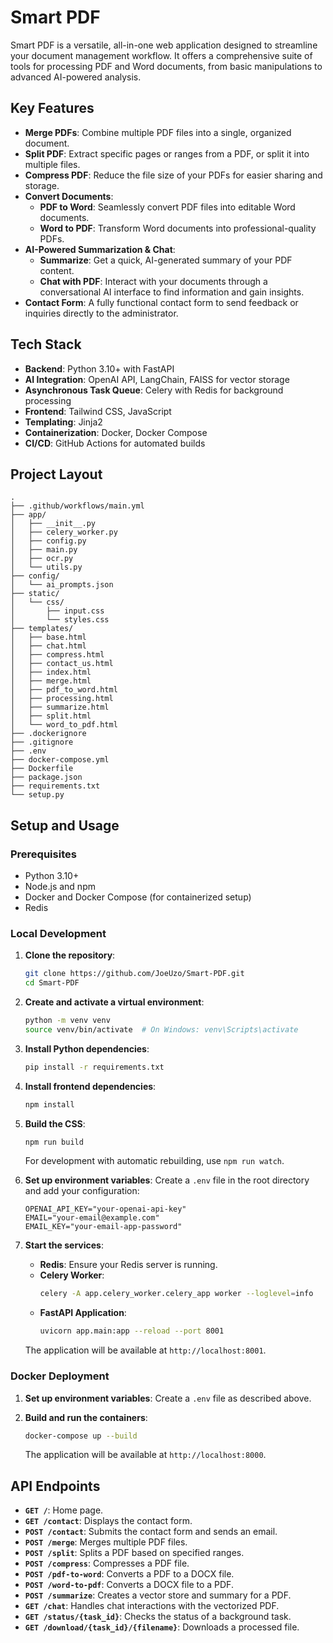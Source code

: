 # Smart PDF

Smart PDF is a versatile, all-in-one web application designed to streamline your document management workflow. It offers a comprehensive suite of tools for processing PDF and Word documents, from basic manipulations to advanced AI-powered analysis.

## Key Features

- **Merge PDFs**: Combine multiple PDF files into a single, organized document.
- **Split PDF**: Extract specific pages or ranges from a PDF, or split it into multiple files.
- **Compress PDF**: Reduce the file size of your PDFs for easier sharing and storage.
- **Convert Documents**:
    - **PDF to Word**: Seamlessly convert PDF files into editable Word documents.
    - **Word to PDF**: Transform Word documents into professional-quality PDFs.
- **AI-Powered Summarization & Chat**:
    - **Summarize**: Get a quick, AI-generated summary of your PDF content.
    - **Chat with PDF**: Interact with your documents through a conversational AI interface to find information and gain insights.
- **Contact Form**: A fully functional contact form to send feedback or inquiries directly to the administrator.

## Tech Stack

- **Backend**: Python 3.10+ with FastAPI
- **AI Integration**: OpenAI API, LangChain, FAISS for vector storage
- **Asynchronous Task Queue**: Celery with Redis for background processing
- **Frontend**: Tailwind CSS, JavaScript
- **Templating**: Jinja2
- **Containerization**: Docker, Docker Compose
- **CI/CD**: GitHub Actions for automated builds

## Project Layout

```
.
├── .github/workflows/main.yml
├── app/
│   ├── __init__.py
│   ├── celery_worker.py
│   ├── config.py
│   ├── main.py
│   ├── ocr.py
│   └── utils.py
├── config/
│   └── ai_prompts.json
├── static/
│   └── css/
│       ├── input.css
│       └── styles.css
├── templates/
│   ├── base.html
│   ├── chat.html
│   ├── compress.html
│   ├── contact_us.html
│   ├── index.html
│   ├── merge.html
│   ├── pdf_to_word.html
│   ├── processing.html
│   ├── summarize.html
│   ├── split.html
│   └── word_to_pdf.html
├── .dockerignore
├── .gitignore
├── .env
├── docker-compose.yml
├── Dockerfile
├── package.json
├── requirements.txt
└── setup.py
```

## Setup and Usage

### Prerequisites

- Python 3.10+
- Node.js and npm
- Docker and Docker Compose (for containerized setup)
- Redis

### Local Development

1.  **Clone the repository**:
    ```bash
    git clone https://github.com/JoeUzo/Smart-PDF.git
    cd Smart-PDF
    ```

2.  **Create and activate a virtual environment**:
    ```bash
    python -m venv venv
    source venv/bin/activate  # On Windows: venv\Scripts\activate
    ```

3.  **Install Python dependencies**:
    ```bash
    pip install -r requirements.txt
    ```

4.  **Install frontend dependencies**:
    ```bash
    npm install
    ```

5.  **Build the CSS**:
    ```bash
    npm run build
    ```
    For development with automatic rebuilding, use `npm run watch`.

6.  **Set up environment variables**:
    Create a `.env` file in the root directory and add your configuration:
    ```env
    OPENAI_API_KEY="your-openai-api-key"
    EMAIL="your-email@example.com"
    EMAIL_KEY="your-email-app-password"
    ```

7.  **Start the services**:
    - **Redis**: Ensure your Redis server is running.
    - **Celery Worker**:
      ```bash
      celery -A app.celery_worker.celery_app worker --loglevel=info
      ```
    - **FastAPI Application**:
      ```bash
      uvicorn app.main:app --reload --port 8001
      ```

    The application will be available at `http://localhost:8001`.

### Docker Deployment

1.  **Set up environment variables**:
    Create a `.env` file as described above.

2.  **Build and run the containers**:
    ```bash
    docker-compose up --build
    ```

    The application will be available at `http://localhost:8000`.

## API Endpoints

- **`GET /`**: Home page.
- **`GET /contact`**: Displays the contact form.
- **`POST /contact`**: Submits the contact form and sends an email.
- **`POST /merge`**: Merges multiple PDF files.
- **`POST /split`**: Splits a PDF based on specified ranges.
- **`POST /compress`**: Compresses a PDF file.
- **`POST /pdf-to-word`**: Converts a PDF to a DOCX file.
- **`POST /word-to-pdf`**: Converts a DOCX file to a PDF.
- **`POST /summarize`**: Creates a vector store and summary for a PDF.
- **`GET /chat`**: Handles chat interactions with the vectorized PDF.
- **`GET /status/{task_id}`**: Checks the status of a background task.
- **`GET /download/{task_id}/{filename}`**: Downloads a processed file.
